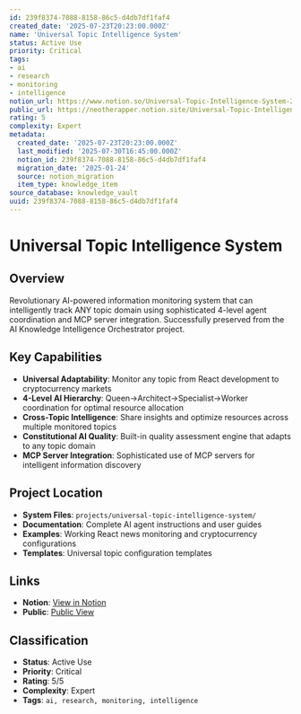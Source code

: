 ```yaml
---
id: 239f8374-7088-8158-86c5-d4db7df1faf4
created_date: '2025-07-23T20:23:00.000Z'
name: 'Universal Topic Intelligence System'
status: Active Use
priority: Critical
tags:
- ai
- research
- monitoring
- intelligence
notion_url: https://www.notion.so/Universal-Topic-Intelligence-System-239f83747088815886c5d4db7df1faf4
public_url: https://neotherapper.notion.site/Universal-Topic-Intelligence-System-239f83747088815886c5d4db7df1faf4
rating: 5
complexity: Expert
metadata:
  created_date: '2025-07-23T20:23:00.000Z'
  last_modified: '2025-07-30T16:45:00.000Z'
  notion_id: 239f8374-7088-8158-86c5-d4db7df1faf4
  migration_date: '2025-01-24'
  source: notion_migration
  item_type: knowledge_item
source_database: knowledge_vault
uuid: 239f8374-7088-8158-86c5-d4db7df1faf4
---
```


# Universal Topic Intelligence System

## Overview

Revolutionary AI-powered information monitoring system that can intelligently track ANY topic domain using sophisticated 4-level agent coordination and MCP server integration. Successfully preserved from the AI Knowledge Intelligence Orchestrator project.

## Key Capabilities

- **Universal Adaptability**: Monitor any topic from React development to cryptocurrency markets
- **4-Level AI Hierarchy**: Queen→Architect→Specialist→Worker coordination for optimal resource allocation
- **Cross-Topic Intelligence**: Share insights and optimize resources across multiple monitored topics
- **Constitutional AI Quality**: Built-in quality assessment engine that adapts to any topic domain
- **MCP Server Integration**: Sophisticated use of MCP servers for intelligent information discovery

## Project Location

- **System Files**: `projects/universal-topic-intelligence-system/`
- **Documentation**: Complete AI agent instructions and user guides
- **Examples**: Working React news monitoring and cryptocurrency configurations
- **Templates**: Universal topic configuration templates

## Links

- **Notion**: [View in Notion](https://www.notion.so/Universal-Topic-Intelligence-System-239f83747088815886c5d4db7df1faf4)
- **Public**: [Public View](https://neotherapper.notion.site/Universal-Topic-Intelligence-System-239f83747088815886c5d4db7df1faf4)

## Classification

- **Status**: Active Use
- **Priority**: Critical
- **Rating**: 5/5
- **Complexity**: Expert
- **Tags**: `ai, research, monitoring, intelligence`